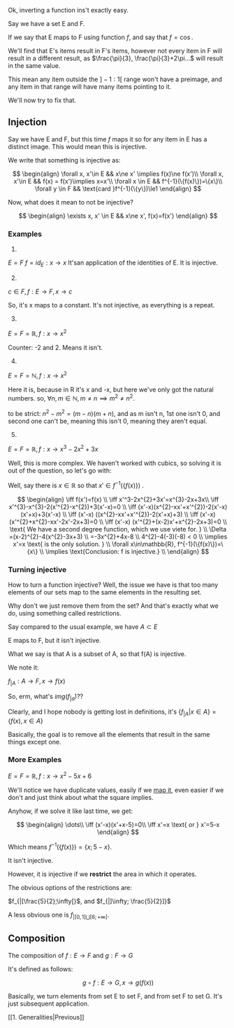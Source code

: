 
Ok, inverting a function ins't exactly easy.

Say we have a set E and F.

If we say that E maps to F using function $f$, and say that $f=\cos$.

We'll find that E's items result in F's items, however not every item in F will result in a different result, as $\frac{\pi}{3}, \frac{\pi}{3}+2\pi...$ will result in the same value.

This mean any item outside the $]-1:1[$ range won't have a preimage, and any item in that range will have many items pointing to it.

We'll now try to fix that.

## Injection

Say we have E and F, but this time $f$ maps it so for any item in E has a distinct image.
This would mean this is injective.

We write that something is injective as:

$$
\begin{align}
\forall x, x'\in E && x\ne x' \implies f(x)\ne f(x')\\
\forall x, x'\in E && f(x) = f(x')\implies x=x'\\
\forall x \in E && f^{-1}(\{f(x)\})=\{x\}\\
\forall y \in F && \text{card }f^{-1}(\{y\})\le1
\end{align}
$$

Now, what does it mean to not be injective?

$$
\begin{align}
\exists x, x' \in E && x\ne x', f(x)=f(x')
\end{align}
$$

### Examples

1)

$E=F \text{  } f=id_{E}: x \to x$
It'san application of the identities of E.
It is injective.

2)

$c\in F,  f: E\to F, x\to c$

So, it's x maps to a constant. It's not injective, as everything is a repeat.

3)

$E=F=\mathbb{R}, f:x\to x^2$

Counter: -2 and 2.
Means it isn't.

4)

$E=F=\mathbb{N}, f:x\to x^2$

Here it is, because in R it's x and -x, but here we've only got the natural numbers.
so, $\forall n, m \in \mathbb{N}, m\ne n \implies m^{2}\ne n^{2}$.

to be strict: $n^{2}-m^{2}=(m-n)(m+n)$, and as m isn't n, 1st one isn't 0, and second one can't be, meaning this isn't 0, meaning they aren't equal.

5)

$E=F=\mathbb{R}, f:x\to x^{3}-2x^{2}+3x$

Well, this is more complex.
We haven't worked with cubics, so solving it is out of the question, so let's go with:

Well, say there is $x\in\mathbb{R}$ so that $x'\in f^{-1}(\{f(x)\})$ .

$$
\begin{align}
\iff f(x')=f(x) \\
\iff x'^3-2x^{2}+3x'=x^{3}-2x+3x\\
\iff x'^{3}-x^{3}-2(x'^{2}-x^{2})+3(x'-x)=0 \\
\iff (x'-x)(x^{2}-xx'+x'^{2})-2(x'-x)(x'+x)+3(x'-x) \\
\iff (x'-x) ((x^{2}-xx'+x'^{2})-2(x'+x)+3) \\
\iff (x'-x) (x'^{2}+x^{2}-xx'-2x'-2x+3)=0 \\
\iff (x'-x) (x'^{2}+(x-2)x'+x^{2}-2x+3)=0 \\
\text{ We have a second degree function, which we use viete for. } \\
\Delta =(x-2)^{2}-4(x^{2}-3x+3) \\
=-3x^{2}+4x-8 \\
4^{2}-4(-3)(-8) < 0 \\ 
\implies x'=x \text{ is the only solution. } \\
\forall x\in\mathbb{R}, f^{-1}(\{f(x)\})=\{x\} \\
\implies \text{Conclusion: f is injective.} \\
\end{align}
$$


### Turning injective

How to turn a function injective? Well, the issue we have is that too many elements of our sets map to the same elements in the resulting set.

Why don't we just remove them from the set? And that's exactly what we do, using something called restrictions.

Say compared to the usual example, we have $A\subset E$

E maps to F, but it isn't injective.

What we say is that A is a subset of A, so that f(A) is injective.

We note it:

$f_{|A}:A\to F, x\to f(x)$


So, erm, what's $img(f_{|a})$??

Clearly, and I hope nobody is getting lost in definitions, it's $\{f_{|A}|x\in A\}=\{f(x), x\in A\}$

Basically, the goal is to remove all the elements that result in the same things except one.

### More Examples

$E=F=\mathbb{R}, f: x\to x^{2}-5x+6$

We'll notice we have duplicate values, easily if we [map it](https://www.desmos.com/calculator/wcgda1ifjh), even easier if we don't and just think about what the square implies.

Anyhow, if we solve it like last time, we get:

$$
\begin{align}
\dots\\
\iff (x'-x)(x'+x-5)=0\\
\iff x'=x \text{ or } x'=5-x
\end{align}
$$

Which means $f^{-1}(\{f(x)\})=\{x; 5-x\}$.

It isn't injective.

However, it is injective if we **restrict** the area in which it operates.

The obvious options of the restrictions are:

$f_{|[\frac{5}{2};\infty[}$, and $f_{|]\infty; \frac{5}{2}]}$

A less obvious one is $f_{|[0,1]\bigcup[6;+\infty]}$.


## Composition

The composition of $f: E\to F$ and $g: F\to G$

It's defined as follows:

$$
g\circ f: E\to G, x\to g(f(x))
$$

Basically, we turn elements from set E to set F, and from set F to set G. It's just subsequent application.

[[1. Generalities|Previous]]